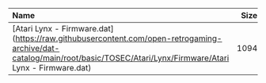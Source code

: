 |Name|Size|
|:---|---:|
|[Atari Lynx - Firmware.dat](https://raw.githubusercontent.com/open-retrogaming-archive/dat-catalog/main/root/basic/TOSEC/Atari/Lynx/Firmware/Atari Lynx - Firmware.dat)|1094|
